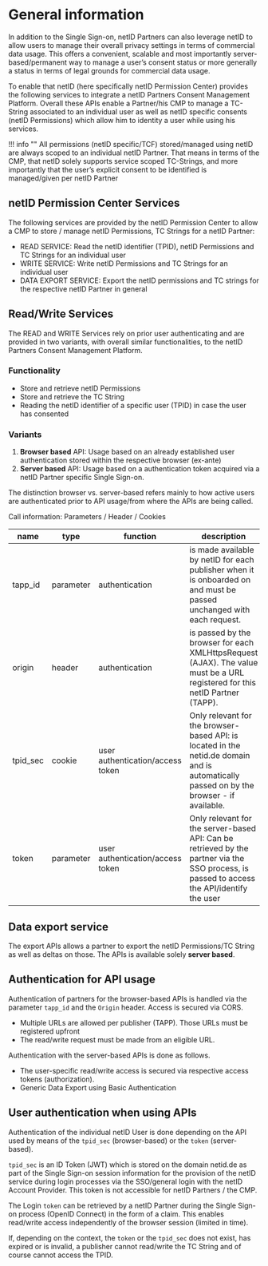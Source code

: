 # General information

In addition to the Single Sign-on, netID Partners can also leverage netID to allow users to manage their overall privacy settings in terms of commercial data usage. This offers a convenient, scalable and most importantly server-based/permanent way to manage a user’s consent status or more generally a status in terms of legal grounds for commercial data usage. 

To enable that netID (here specifically netID Permission Center) provides the following services to integrate a netID Partners Consent Management Platform. Overall these APIs enable a Partner/his CMP to manage a TC-String associated to an individual user as well as netID specific consents (netID Permissions) which allow him to identity a user while using his services.

!!! info  ""
    All permissions (netID specific/TCF) stored/managed using netID are always scoped to an individual netID Partner. That means in terms of the CMP, that netID solely supports service scoped TC-Strings, and more importantly that the user’s explicit consent to be identified is managed/given per netID Partner   

## netID Permission Center Services

The following services are provided by the netID Permission Center to allow a CMP to store / manage netID Permissions, TC Strings for a netID Partner:

- READ SERVICE: Read the netID identifier (TPID), netID Permissions and TC Strings for an individual user
- WRITE SERVICE: Write netID Permissions and TC Strings for an individual user
- DATA EXPORT SERVICE: Export the netID permissions and TC strings for the respective netID Partner in general

## Read/Write Services

The READ and WRITE Services rely on prior user authenticating and are provided in two variants, with overall similar functionalities, to the netID Partners Consent Management Platform.

### Functionality

- Store and retrieve netID Permissions
- Store and retrieve the TC String
- Reading the netID identifier of a specific user (TPID) in case the user has consented

### Variants

1. **Browser based** API: Usage based on an already established user authentication stored within the respective browser (ex-ante)
2. **Server based** API: Usage based on a authentication token acquired via a netID Partner specific Single Sign-on.

The distinction browser vs. server-based refers mainly to how active users are authenticated prior to API usage/from where the APIs are being called.

Call information: Parameters / Header / Cookies

| name | type | function  | description |
| ----------- | ----------- | ----------- | ----------- |
| tapp_id | parameter | authentication | is made available by netID for each publisher when it is onboarded on and must be passed unchanged with each request. |
| origin | header | authentication | is passed by the browser for each XMLHttpsRequest (AJAX). The value must be a URL registered for this netID Partner (TAPP). |
| tpid_sec | cookie | user authentication/access token | Only relevant for the browser-based API: is located in the netid.de domain and is automatically passed on by the browser - if available. |
| token | parameter | user authentication/access token | Only relevant for the server-based API: Can be retrieved by the partner via the SSO process, is passed to access the API/identify the user |

## Data export service

The export APIs allows a partner to export the netID Permissions/TC String as well as deltas on those. The APIs is available solely **server based**.

## Authentication for API usage

Authentication of partners for the browser-based APIs is handled via the
parameter `tapp_id` and the `Origin` header. Access is secured via
CORS.

- Multiple URLs are allowed per publisher (TAPP). Those URLs must be registered upfront
- The read/write request must be made from an eligible URL.

Authentication with the server-based APIs is done as follows.

- The user-specific read/write access is secured via respective access tokens (authorization).
- Generic Data Export using Basic Authentication

## User authentication when using APIs

Authentication of the individual netID User is done depending on the
API used by means of the `tpid_sec` (browser-based) or the
`token` (server-based).

`tpid_sec` is an ID Token (JWT) which is stored on the domain
netid.de as part of the Single Sign-on session information for the provision of the
netID service during login processes via the SSO/general login with the
netID Account Provider. This token is not accessible for netID Partners /
the CMP.

The Login `token` can be retrieved by a netID Partner during the Single Sign-on
process (OpenID Connect) in the form of a claim. This enables read/write
access independently of the browser session (limited in time).

If, depending on the context, the `token` or the `tpid_sec` does not
exist, has expired or is invalid, a publisher cannot read/write the TC
String and of course cannot access the TPID.

